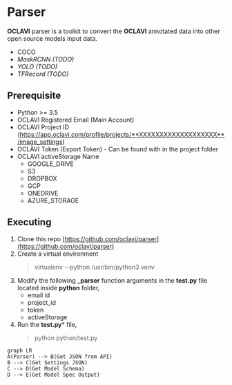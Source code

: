 # Parser

**OCLAVI** parser is a toolkit to convert the **OCLAVI** annotated data into other open source models input data.

  - COCO
  - *MaskRCNN (TODO)*
  - *YOLO (TODO)*
  - *TFRecord (TODO)*

## Prerequisite

 - Python >= 3.5
 - OCLAVI Registered Email (Main Account)
 - OCLAVI Project ID (https://app.oclavi.com/profile/projects/**XXXXXXXXXXXXXXXXXXX**/image_settings)
 - OCLAVI Token (Export Token) - Can be found with in the project folder
 - OCLAVI activeStorage Name
	 - GOOGLE_DRIVE
	 - S3
	 - DROPBOX
	 - GCP
	 - ONEDRIVE
	 - AZURE_STORAGE

## Executing

 1. Clone this repo [https://github.com/oclavi/parser](https://github.com/oclavi/parser)
 2. Create a virtual environment 
	  > virtualenv --python /usr/bin/python3 venv
 3. Modify the following **_parser** function arguments in the **test.py** file located inside **python** folder,
	 - email id
	 - project_id
	 - token
	 - activeStorage 
 5. Run the **test.py*** file,
	> python python/test.py

```mermaid
graph LR
A(Parser) --> B(Get JSON from API)
B --> C(Get Settings JSON)
C --> D(Get Model Schema)
D --> E(Get Model Spec Output)
```